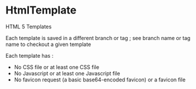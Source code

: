 # HtmlTemplate

HTML 5 Templates

Each template is saved in a different branch or tag ; see branch name or tag name to checkout a given template

Each template has :
   - No CSS file or at least one CSS file
   - No Javascript or at least one Javascript file
   - No favicon request (a basic base64-encoded favicon) or a favicon file

